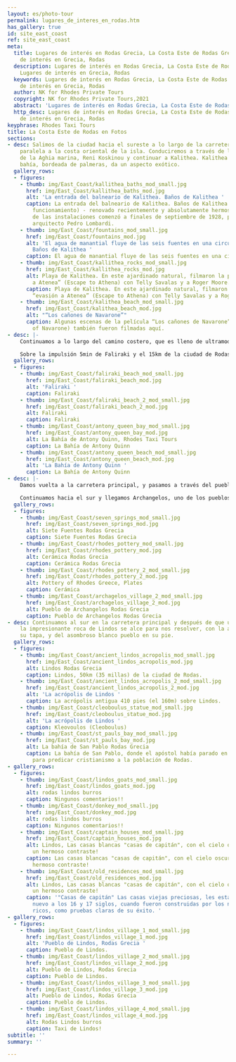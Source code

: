 ```yaml
---
layout: es/photo-tour
permalink: lugares_de_interes_en_rodas.htm
has_gallery: true
id: site_east_coast
ref: site_east_coast
meta:
  title: Lugares de interés en Rodas Grecia, La Costa Este de Rodas Grecia, Lugares
    de interés en Grecia, Rodas
  description: Lugares de interés en Rodas Grecia, La Costa Este de Rodas Grecia,
    Lugares de interés en Grecia, Rodas
  keywords: Lugares de interés en Rodas Grecia, La Costa Este de Rodas Grecia, Lugares
    de interés en Grecia, Rodas
  author: NK for Rhodes Private Tours
  copyright: NK for Rhodes Private Tours,2021
  abstract: 'Lugares de interés en Rodas Grecia, La Costa Este de Rodas Grecia, '
  http_desc: Lugares de interés en Rodas Grecia, La Costa Este de Rodas Grecia, Lugares
    de interés en Grecia, Rodas
keyphrase: Rhodes Taxi Tours
title: La Costa Este de Rodas en Fotos
sections:
- desc: Salimos de la ciudad hacia el sureste a lo largo de la carretera que corre
    paralela a la costa oriental de la isla. Conduciremos a través de los asentamientos
    de la Aghia marina, Reni Koskinou y continuar a Kalithea. Kalithea es una hermosa
    bahía, bordeada de palmeras, da un aspecto exótico.
  gallery_rows:
  - figures:
    - thumb: img/East_Coast/kallithea_baths_mod_small.jpg
      href: img/East_Coast/kallithea_baths_mod.jpg
      alt: 'La entrada del balneario de Kalithea. Baños de Kalithea '
      caption: La entrada del balneario de Kalithea. Baños de Kalithea (no más en
        funcionamiento) - renovado recientemente y absolutamente hermoso... El constraction
        de las instalaciones comenzó a finales de septiembre de 1928, por el italiano
        arquitecto Pedro Lombardi.
    - thumb: img/East_Coast/fountains_mod_small.jpg
      href: img/East_Coast/fountains_mod.jpg
      alt: 'El agua de manantial fluye de las seis fuentes en una circular cisterna..
        Baños de Kalithea '
      caption: El agua de manantial fluye de las seis fuentes en una circular cisterna.
    - thumb: img/East_Coast/kallithea_rocks_mod_small.jpg
      href: img/East_Coast/kallithea_rocks_mod.jpg
      alt: Playa de Kalithea. En este ajardinado natural, filmaron la película “evasión
        a Atenea” (Escape to Athena) con Telly Savalas y a Roger Moore.
      caption: Playa de Kalithea. En este ajardinado natural, filmaron la película
        “evasión a Atenea” (Escape to Athena) con Telly Savalas y a Roger Moore.
    - thumb: img/East_Coast/kalithea_beach_mod_small.jpg
      href: img/East_Coast/kalithea_beach_mod.jpg
      alt: "“Los cañones de Navarone”"
      caption: Algunas escenas de la película “Los cañones de Navarone” (The Guns
        of Navarone) también fueron filmadas aquí.
- desc: |-
    Continuamos a lo largo del camino costero, que es lleno de ultramodernos establecimientos turísticos, y venimos a Faliraki. Éste es uno de los más grandes asentamientos turísticos de la isla, con una playa maravillosa, muchos hoteles, tiendas, instalación deportiva, etc...

    Sobre la impulsión 5min de Faliraki y el 15km de la ciudad de Rodas es la bahía famosa “La Bahía de Antony Quinn” una playa agradable con la arena y los guijarros, rodeados por las colinas verdes. Llegó a ser famoso antes de la película “Los cañones de Navarone” cuando Antony Quinn cayó en amor con la bahía y compró tierra allí. Puesto que esos días este lugar se ha llamado bahía de Anthony Quinn.
  gallery_rows:
  - figures:
    - thumb: img/East_Coast/faliraki_beach_mod_small.jpg
      href: img/East_Coast/faliraki_beach_mod.jpg
      alt: 'Faliraki '
      caption: Faliraki
    - thumb: img/East_Coast/faliraki_beach_2_mod_small.jpg
      href: img/East_Coast/faliraki_beach_2_mod.jpg
      alt: Faliraki
      caption: Faliraki
    - thumb: img/East_Coast/antony_queen_bay_mod_small.jpg
      href: img/East_Coast/antony_queen_bay_mod.jpg
      alt: La Bahía de Antony Quinn, Rhodes Taxi Tours
      caption: La Bahía de Antony Quinn
    - thumb: img/East_Coast/antony_queen_beach_mod_small.jpg
      href: img/East_Coast/antony_queen_beach_mod.jpg
      alt: 'La Bahía de Antony Quinn '
      caption: La Bahía de Antony Quinn
- desc: |-
    Damos vuelta a la carretera principal, y pasamos a través del pueblo de Afandou. En una distancia de 6 kilómetros al sur, es el lugar llamado Kolimbia, en donde se localiza el Epta Pighes (Siete Fuentes).

    Continuamos hacia el sur y llegamos Archangelos, uno de los pueblos tradicionales más preciosos de la isla. En esta área, hay talleres y tiendas que venden la cerámica.
  gallery_rows:
  - figures:
    - thumb: img/East_Coast/seven_springs_mod_small.jpg
      href: img/East_Coast/seven_springs_mod.jpg
      alt: Siete Fuentes Rodas Grecia
      caption: Siete Fuentes Rodas Grecia
    - thumb: img/East_Coast/rhodes_pottery_mod_small.jpg
      href: img/East_Coast/rhodes_pottery_mod.jpg
      alt: Cerámica Rodas Grecia
      caption: Cerámica Rodas Grecia
    - thumb: img/East_Coast/rhodes_pottery_2_mod_small.jpg
      href: img/East_Coast/rhodes_pottery_2_mod.jpg
      alt: Pottery of Rhodes Greece, Plates
      caption: Cerámica
    - thumb: img/East_Coast/archagelos_village_2_mod_small.jpg
      href: img/East_Coast/archagelos_village_2_mod.jpg
      alt: Pueblo de Archangelos Rodas Grecia
      caption: Pueblo de Archangelos Rodas Grecia
- desc: Continuamos al sur en la carretera principal y después de que una vuelta,
    la impresionante roca de Lindos se alce para nos resolver, con la acrópolis en
    su tapa, y del asombroso blanco pueblo en su pie.
  gallery_rows:
  - figures:
    - thumb: img/East_Coast/ancient_lindos_acropolis_mod_small.jpg
      href: img/East_Coast/ancient_lindos_acropolis_mod.jpg
      alt: Lindos Rodas Grecia
      caption: Lindos, 50km (35 millas) de la ciudad de Rodas.
    - thumb: img/East_Coast/ancient_lindos_acropolis_2_mod_small.jpg
      href: img/East_Coast/ancient_lindos_acropolis_2_mod.jpg
      alt: 'La acrópolis de Lindos '
      caption: La acrópolis antigua 410 pies (el 160m) sobre Lindos.
    - thumb: img/East_Coast/cleoboulus_statue_mod_small.jpg
      href: img/East_Coast/cleoboulus_statue_mod.jpg
      alt: 'La acrópolis de Lindos '
      caption: Kleovoulos (Cleoboulus)
    - thumb: img/East_Coast/st_pauls_bay_mod_small.jpg
      href: img/East_Coast/st_pauls_bay_mod.jpg
      alt: La bahía de San Pablo Rodas Grecia
      caption: La bahía de San Pablo, donde el apóstol había parado en el año 51 D.M,
        para predicar cristianismo a la población de Rodas.
- gallery_rows:
  - figures:
    - thumb: img/East_Coast/lindos_goats_mod_small.jpg
      href: img/East_Coast/lindos_goats_mod.jpg
      alt: rodas lindos burros
      caption: Ningunos comentarios!!
    - thumb: img/East_Coast/donkey_mod_small.jpg
      href: img/East_Coast/donkey_mod.jpg
      alt: rodas lindos burros
      caption: Ningunos comentarios!!
    - thumb: img/East_Coast/captain_houses_mod_small.jpg
      href: img/East_Coast/captain_houses_mod.jpg
      alt: Lindos, Las casas blancas "casas de capitán", con el cielo oscuro crean
        un hermoso contraste!
      caption: Las casas blancas "casas de capitán", con el cielo oscuro crean un
        hermoso contraste!
    - thumb: img/East_Coast/old_residences_mod_small.jpg
      href: img/East_Coast/old_residences_mod.jpg
      alt: Lindos, Las casas blancas "casas de capitán", con el cielo oscuro crean
        un hermoso contraste!
      caption: '"Casas de capitán" Las casas viejas preciosas, les están tomando de
        nuevo a los 16 y 17 siglos, cuando fueron construidas por los navegantes mercantil
        ricos, como pruebas claras de su éxito. '
- gallery_rows:
  - figures:
    - thumb: img/East_Coast/lindos_village_1_mod_small.jpg
      href: img/East_Coast/lindos_village_1_mod.jpg
      alt: 'Pueblo de Lindos, Rodas Grecia '
      caption: Pueblo de Lindos.
    - thumb: img/East_Coast/lindos_village_2_mod_small.jpg
      href: img/East_Coast/lindos_village_2_mod.jpg
      alt: Pueblo de Lindos, Rodas Grecia
      caption: Pueblo de Lindos.
    - thumb: img/East_Coast/lindos_village_3_mod_small.jpg
      href: img/East_Coast/lindos_village_3_mod.jpg
      alt: Pueblo de Lindos, Rodas Grecia
      caption: Pueblo de Lindos.
    - thumb: img/East_Coast/lindos_village_4_mod_small.jpg
      href: img/East_Coast/lindos_village_4_mod.jpg
      alt: Rodas Lindos burros
      caption: Taxi de Lindos!
subtitle: ''
summary: ''

---
```

